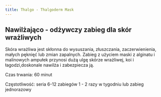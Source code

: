 ```yaml
---
title: Thalgo - Thalgoderm Mask
---
```

## Nawilżająco - odżywczy zabieg dla skór wrażliwych

Skóra wrażliwa jest skłonna do wysuszania, złuszczania, zaczerwienienia, małych pęknięć lub zmian zapalnych. Zabieg z użyciem maski z alginatu i malinowych ampułek przynosi dużą ulgę skórze wrażliwej, koi i łagodzi,doskonale nawilża i zabezpiecza ją.

Czas trwania: 60 minut

Częstotliwość: seria 6-12 zabiegów 1 - 2 razy w tygodniu lub zabieg jednorazowy
